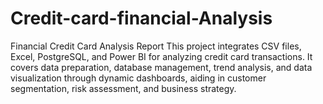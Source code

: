 # Credit-card-financial-Analysis
Financial Credit Card Analysis Report This project integrates CSV files, Excel, PostgreSQL, and Power BI for analyzing credit card transactions. It covers data preparation, database management, trend analysis, and data visualization through dynamic dashboards, aiding in customer segmentation, risk assessment, and business strategy.
